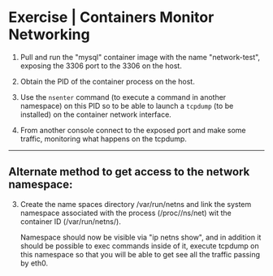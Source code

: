 # Exercise | Containers Monitor Networking

1) Pull and run the "mysql" container image with the name "network-test", exposing the 3306 port to the 3306 on the host.

2) Obtain the PID of the container process on the host.

3) Use the `nsenter` command (to execute a command in another namespace) on this PID so to be able to launch a `tcpdump` (to be installed) on the container network interface.

4) From another console connect to the exposed port and make some traffic, monitoring what happens on the tcpdump.

---

## Alternate method to get access to the network namespace:

3) Create the name spaces directory /var/run/netns and link the system namespace associated with the process (/proc/<PID>/ns/net) wit the container ID (/var/run/netns/<containerID>).

   Namespace should now be visible via "ip netns show", and in addition it should be possible to exec commands inside of it, execute tcpdump on this namespace so that you will be able to get see all the traffic passing by eth0.
